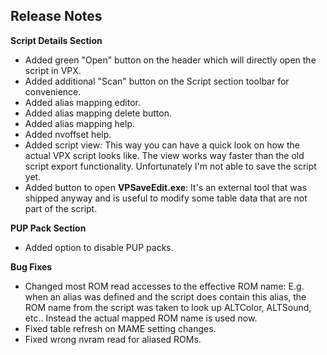 ## Release Notes

**Script Details Section**

- Added green "Open" button on the header which will directly open the script in VPX.
- Added additional "Scan" button on the Script section toolbar for convenience.
- Added alias mapping editor.
- Added alias mapping delete button.
- Added alias mapping help.
- Added nvoffset help.
- Added script view: This way you can have a quick look on how the actual VPX script looks like. The view works way faster than the old script export functionality. Unfortunately I'm not able to save the script yet.
- Added button to open **VPSaveEdit.exe**: It's an external tool that was shipped anyway and is useful to modify some table data that are not part of the script.

**PUP Pack Section**

- Added option to disable PUP packs.

**Bug Fixes**

- Changed most ROM read accesses to the effective ROM name: E.g. when an alias was defined and the script does contain this alias, the ROM name from the script was taken to look up ALTColor, ALTSound, etc.. Instead the actual mapped ROM name is used now.
- Fixed table refresh on MAME setting changes.
- Fixed wrong nvram read for aliased ROMs.